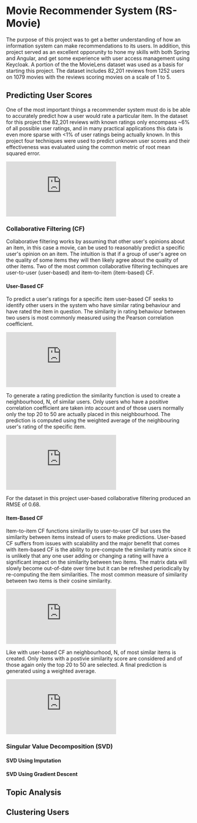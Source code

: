 # Movie Recommender System (RS-Movie)

The purpose of this project was to get a better understanding of how an information system can make recommendations to its users. In addition, this project served as an excellent opporunity to hone my skills with both Spring and Angular, and get some experience with user access management using Keycloak. A portion of the the MovieLens dataset was used as a basis for starting this project. The dataset includes 82,201 reviews from 1252 users on 1079 movies with the reviews scoring movies on a scale of 1 to 5.


## Predicting User Scores

One of the most important things a recommender system must do is be able to accurately predict how a user would rate a particular item. In the dataset for this project the 82,201 reviews with known ratings only encompass ~6% of all possible user ratings, and in many practical applications this data is even more sparse with <1% of user ratings being actually known. In this project four techniques were used to predict unknown user scores and their effectiveness was evaluated using the common metric of root mean squared error. 

![RMSE]

### Collaborative Filtering (CF)

Collaborative filtering works by assuming that other user's opinions about an item, in this case a movie, can be used to reasonably predict a specific user's opinion on an item. The intuition is that if a group of user's agree on the quality of some items they will then likely agree about the quality of other items. Two of the most common collaborative filtering techinques are user-to-user (user-based) and item-to-item (item-based) CF.

#### User-Based CF

To predict a user's ratings for a specific item user-based CF seeks to identify other users in the system who have similar rating behaviour and have rated the item in question. The similarity in rating behaviour between two users is most commonly measured using the Pearson correlation coefficient.

![User_Based_CF_Similarity]

To generate a rating prediction the similarity function is used to create a neighbourhood, N, of similar users. Only users who have a positive correlation coefficient are taken into account and of those users normally only the top 20 to 50 are actually placed in this neighbourhood. The prediction is computed using the weighted average of the neighbouring user's rating of the specific item.

![User_Based_CF_Prediction]

For the dataset in this project user-based collaborative filtering produced an RMSE of 0.68.

#### Item-Based CF

Item-to-item CF functions similariliy to user-to-user CF but uses the similarity between items instead of users to make predictions. User-based CF suffers from issues with scalability and the major benefit that comes with item-based CF is the ability to pre-compute the similarity matrix since it is unlikely that any one user adding or changing a rating will have a significant impact on the similarity between two items. The matrix data will slowly become out-of-date over time but it can be refreshed periodically by re-computing the item similarities. The most common measure of similarity between two items is their cosine similarity.

![Item_Based_CF_Similarity]

Like with user-based CF an neighbourhood, N, of most similar items is created. Only items with a postivie similarity score are considered and of those again only the top 20 to 50 are selected. A final prediction is generated using a weighted average.

![Item_Based_CF_Prediction]



### Singular Value Decomposition (SVD)

#### SVD Using Imputation

#### SVD Using Gradient Descent


## Topic Analysis


## Clustering Users


[RMSE]: https://latex.codecogs.com/gif.latex?RMSE%3D%5Csqrt%7B%5Cfrac%7B%5Csum_%7B%28u%2Cm%29%5Cin%7BR%7D%7D%28r_%7Bu%2Cm%7D-%5Chat%7Br%7D_%7Bu%2Cm%7D%29%5E2%7D%7B%7CR%7C%7D%7D%20%5C%5C%5C%5C%20%5Cindent%20R%20%3D%20set%5C%3Aof%5C%3Aactual%5C%3Aratings%20%5C%5C%5C%5C%20%5Cindent%20r_%7Bu%2Cm%7D%20%3D%20actual%5C%3Arating%5C%3Aof%5C%3Amovie%5C%3Am%5C%3Aby%5C%3Auser%5C%3Au%20%5C%5C%5C%5C%20%5Cindent%20%5Chat%7Br%7D_%7Bu%2Cm%7D%3D%20predicted%5C%3Arating%5C%3Aof%5C%3Amovie%5C%3Am%5C%3Aby%5C%3Auser%5C%3Au

[User_Based_CF_Similarity]: https://latex.codecogs.com/gif.latex?sim%28u%2Cv%29%3D%5Cfrac%7B%5Csum_%7Bi%20%5Cin%20I%7D%28r_%7Bu%2Ci%7D-%5Cbar%7Br%7D_u%29%28r_%7Bv%2Ci%7D-%5Cbar%7Br%7D_v%29%7D%7B%5Csqrt%7B%5Csum_%7Bi%20%5Cin%20I%7D%28r_%7Bu%2Ci%7D-%5Cbar%7Br%7D_u%29%5E2%7D%5Csqrt%7B%5Csum_%7Bi%20%5Cin%20I%7D%28r_%7Bv%2Ci%7D-%5Cbar%7Br%7D_v%29%5E2%7D%7D%20%5C%5C%5C%5C%20%5Cindent%20I%3DI_u%20%5Ccap%20I_v%3Dset%5C%3Aof%5C%3Aall%5C%3Aitems%5C%3Arated%5C%3Aby%5C%3Aboth%5C%3Ausers%20%5C%5C%5C%5C%20%5Cindent%20r_%7Bu%2Ci%7D%3Drating%5C%3Aof%5C%3Aitem%5C%3Ai%5C%3Aby%5C%3Auser%5C%3Au%20%5C%5C%5C%5C%20%5Cindent%20%5Cbar%7Br%7D_u%3Daverage%5C%3Arating%5C%3Agiven%5C%3Aby%5C%3Auser%5C%3Au%20%5C%5C%5C%5C%20%5Cindent%20r_%7Bv%2Ci%7D%3Drating%5C%3Aof%5C%3Aitem%5C%3Ai%5C%3Aby%5C%3Auser%5C%3Av%20%5C%5C%5C%5C%20%5Cindent%20%5Cbar%7Br%7D_v%3Daverage%5C%3Arating%5C%3Agiven%5C%3Aby%5C%3Auser%5C%3Av

[User_Based_CF_Prediction]: https://latex.codecogs.com/gif.latex?p_%7Bu%2Ci%7D%3D%5Cbar%7Br%7D_u&plus;%5Cfrac%7B%5Csum_%7Bu%5E%5Cprime%20%5Cin%20N%7Dsim%28u%2Cu%5E%5Cprime%29%28r_%7Bu%5E%5Cprime%2Ci%7D-%5Cbar%7Br%7D_%7Bu%5E%5Cprime%7D%29%7D%7B%5Csum_%7Bu%5E%5Cprime%20%5Cin%20N%7Dsim%28u%2Cu%5E%5Cprime%29%7D%20%5C%5C%5C%5C%20%5Cindent%20p_%7Bu%2Ci%7D%3Dpredicted%5C%3Arating%5C%3Aof%5C%3Aitem%5C%3Ai%5C%3Aby%5C%3Auser%5C%3Au%20%5C%5C%5C%5C%20%5Cindent%20N%3Dneighbourhood%5C%3Aof%5C%3Asimilar%5C%3Ausers%20%5C%5C%5C%5C%20%5Cindent%20%5Cbar%7Br%7D_u%3Daverage%5C%3Arating%5C%3Agiven%5C%3Aby%5C%3Auser%5C%3Au%20%5C%5C%5C%5C%20%5Cindent%20sim%28u%2Cu%5E%5Cprime%29%3Dsimilarity%5C%3Abetween%5C%3Ausers%5C%3Au%5C%3Aand%5C%3Au%5E%5Cprime%20%5C%5C%5C%5C%20%5Cindent%20r_%7Bu%5E%5Cprime%2Ci%7D%3Drating%5C%3Aof%5C%3Aitem%5C%3Ai%5C%3Aby%5C%3Auser%5C%3Au%5E%5Cprime%20%5C%5C%5C%5C%20%5Cindent%20%5Cbar%7Br%7D_%7Bu%5E%5Cprime%7D%3Daverage%5C%3Arating%5C%3Agiven%5C%3Aby%5C%3Auser%5C%3Au%5E%5Cprime

[Item_Based_CF_Similarity]: https://latex.codecogs.com/gif.latex?sim%28%5Cvec%7Ba%7D%2C%5Cvec%7Bb%7D%29%20%3D%20%5Cfrac%7B%5Cvec%7Ba%7D%5Cbullet%5Cvec%7Bb%7D%7D%7B%7C%7C%5Cvec%7Ba%7D%7C%7C%5Ccdot%7C%7C%5Cvec%7Bb%7D%7C%7C%7D%20%5C%5C%5C%5C%20%5Cindent%20%5Cvec%7Ba%7D%3Drating%5C%3Avector%5C%3Afor%5C%3Aitem%5C%3Aa%20%5C%5C%5C%5C%20%5Cindent%20%5Cvec%7Bb%7D%3Drating%5C%3Avector%5C%3Afor%5C%3Aitem%5C%3Ab%20%5C%5C%5C%5C%5C%5C%20%5Cindent%20Adjusted%5C%3Acosine%5C%3Asimilarity%20%5C%5C%5C%5C%20%5Cindent%20sim%28%5Cvec%7Ba%7D%2C%5Cvec%7Bb%7D%29%20%3D%20%5Cfrac%7B%5Csum_%7Bu%20%5Cin%20U%7D%28r_%7Bu%2Ca%7D-%5Cbar%7Br%7D_u%29%28r_%7Bu%2Cb%7D-%5Cbar%7Br%7D_u%29%7D%7B%5Csqrt%7B%5Csum_%7Bu%20%5Cin%20U%7D%28r_%7Bu%2Ca%7D-%5Cbar%7Br%7D_u%29%5E2%7D%5Csqrt%7B%5Csum_%7Bu%20%5Cin%20U%7D%28r_%7Bu%2Cb%7D-%5Cbar%7Br%7D_u%29%5E2%7D%7D%20%5C%5C%5C%5C%20%5Cindent%20U%3Dset%5C%3Aof%5C%3Ausers%5C%3Awho%5C%3Ahave%5C%3Arated%5C%3Aboth%5C%3Aitems%20%5C%5C%5C%5C%20%5Cindent%20r_%7Bu%2Ca%7D%3Drating%5C%3Aof%5C%3Aitem%5C%3Aa%5C%3Aby%5C%3Auser%5C%3Au%20%5C%5C%5C%5C%20%5Cindent%20r_%7Bu%2Cb%7D%3Drating%5C%3Aof%5C%3Aitem%5C%3Ab%5C%3Aby%5C%3Auser%5C%3Au%20%5C%5C%5C%5C%20%5Cindent%20%5Cbar%7Br%7D_u%3Daverage%5C%3Arating%5C%3Agiven%5C%3Aby%5C%3Auser%5C%3Au

[Item_Based_CF_Prediction]: https://latex.codecogs.com/gif.latex?p_%7Bu%2Ci%7D%20%3D%20%5Cfrac%7B%5Csum_%7Bi%5E%5Cprime%20%5Cin%20N%7Dsim%28i%2Ci%5E%5Cprime%29r_%7Bu%2Ci%5E%5Cprime%7D%7D%7B%5Csum_%7Bi%5E%5Cprime%20%5Cin%20N%7Dsim%28i%2Ci%5E%5Cprime%29%7D%20%5C%5C%5C%5C%20%5Cindent%20p_%7Bu%2Ci%7D%3Dpredicted%5C%3Arating%5C%3Aof%5C%3Aitem%5C%3Ai%5C%3Aby%5C%3Auser%5C%3Au%5C%5C%5C%5C%20%5Cindent%20N%3Dnegihbourhood%5C%3Aof%5C%3Asimilar%5C%3Aitems%20%5C%5C%5C%5C%20%5Cindent%20sim%28i%2Ci%5E%5Cprime%29%3Dsimilarity%5C%3Abetween%5C%3Aitems%20i%5C%3Aand%5C%3Ai%5E%5Cprime%20%5C%5C%5C%5C%20%5Cindent%20r_%7Bu%2Ci%5E%5Cprime%7D%3Drating%5C%3Aof%5C%3Aitem%5C%3Ai%5E%5Cprime%5C%3Aby%5C%3Auser%5C%3Au
